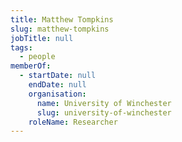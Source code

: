 ```yaml
---
title: Matthew Tompkins
slug: matthew-tompkins
jobTitle: null
tags:
  - people
memberOf:
  - startDate: null
    endDate: null
    organisation:
      name: University of Winchester
      slug: university-of-winchester
    roleName: Researcher
---
```

